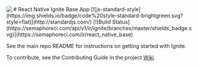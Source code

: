<img align=left src="https://raw.githubusercontent.com/infinitered/react_native_base/master/ignite-base/App/Images/ir.png">
#  React Native Ignite Base App
[![js-standard-style](https://img.shields.io/badge/code%20style-standard-brightgreen.svg?style=flat)](http://standardjs.com/) [![Build Status](https://semaphoreci.com/api/v1/ir/ignite/branches/master/shields_badge.svg)](https://semaphoreci.com/ir/react_native_base)

See the main repo README for instructions on getting started with Ignite.

To contribute, see the Contributing Guide in the project [Wiki](https://github.com/infinitered/ignite/wiki).
